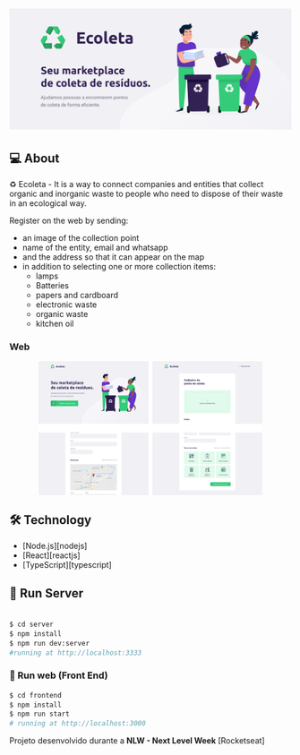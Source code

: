 <h1 align="center">
    <img alt="" title="#" src="./frontend/src/assets/banner.png" />
</h1>

## 💻 About

♻️ Ecoleta - It is a way to connect companies and entities that collect organic and inorganic waste to people who need to dispose of their waste in an ecological way.

Register on the web by sending:
- an image of the collection point
- name of the entity, email and whatsapp
- and the address so that it can appear on the map
- in addition to selecting one or more collection items:
  - lamps
  - Batteries
  - papers and cardboard
  - electronic waste
  - organic waste
  - kitchen oil

### Web

<p align="center" style="display: flex; align-items: flex-start; justify-content: center;">
  <img alt="NextLevelWeek" title="#NextLevelWeek" src="./frontend/src/assets/web.svg" width="400px"> 
</p>

## 🛠 Technology

- [Node.js][nodejs]
- [React][reactjs]
- [TypeScript][typescript]


## 🚀 Run Server

```bash

$ cd server
$ npm install
$ npm run dev:server
#running at http://localhost:3333 
```

### 🧭 Run web (Front End)

```bash
$ cd frontend
$ npm install
$ npm run start
# running at http://localhost:3000
```


Projeto desenvolvido durante a **NLW - Next Level Week** [Rocketseat]
